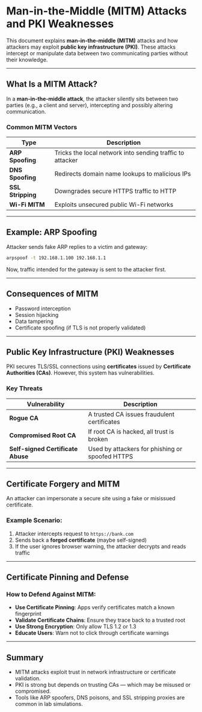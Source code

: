 # Man-in-the-Middle (MITM) Attacks and PKI Weaknesses

This document explains **man-in-the-middle (MITM)** attacks and how attackers may exploit **public key infrastructure (PKI)**. These attacks intercept or manipulate data between two communicating parties without their knowledge.

---

## What Is a MITM Attack?

In a **man-in-the-middle attack**, the attacker silently sits between two parties (e.g., a client and server), intercepting and possibly altering communication.

### Common MITM Vectors

| Type         | Description                                                |
|--------------|------------------------------------------------------------|
| **ARP Spoofing** | Tricks the local network into sending traffic to attacker |
| **DNS Spoofing** | Redirects domain name lookups to malicious IPs           |
| **SSL Stripping** | Downgrades secure HTTPS traffic to HTTP                |
| **Wi-Fi MITM**    | Exploits unsecured public Wi-Fi networks                |

---

## Example: ARP Spoofing

Attacker sends fake ARP replies to a victim and gateway:

```bash
arpspoof -t 192.168.1.100 192.168.1.1
```

Now, traffic intended for the gateway is sent to the attacker first.

---

## Consequences of MITM

- Password interception
- Session hijacking
- Data tampering
- Certificate spoofing (if TLS is not properly validated)

---

## Public Key Infrastructure (PKI) Weaknesses

PKI secures TLS/SSL connections using **certificates** issued by **Certificate Authorities (CAs)**. However, this system has vulnerabilities.

### Key Threats

| Vulnerability            | Description                                       |
|--------------------------|---------------------------------------------------|
| **Rogue CA**             | A trusted CA issues fraudulent certificates       |
| **Compromised Root CA**  | If root CA is hacked, all trust is broken         |
| **Self-signed Certificate Abuse** | Used by attackers for phishing or spoofed HTTPS |

---

## Certificate Forgery and MITM

An attacker can impersonate a secure site using a fake or misissued certificate.

### Example Scenario:

1. Attacker intercepts request to `https://bank.com`
2. Sends back a **forged certificate** (maybe self-signed)
3. If the user ignores browser warning, the attacker decrypts and reads traffic

---

## Certificate Pinning and Defense

### How to Defend Against MITM:

- **Use Certificate Pinning**: Apps verify certificates match a known fingerprint
- **Validate Certificate Chains**: Ensure they trace back to a trusted root
- **Use Strong Encryption**: Only allow TLS 1.2 or 1.3
- **Educate Users**: Warn not to click through certificate warnings

---

## Summary

- MITM attacks exploit trust in network infrastructure or certificate validation.
- PKI is strong but depends on trusting CAs — which may be misused or compromised.
- Tools like ARP spoofers, DNS poisons, and SSL stripping proxies are common in lab simulations.

